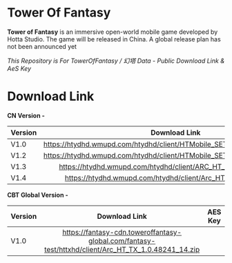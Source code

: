 # Tower Of Fantasy

**Tower of Fantasy** is an immersive open-world mobile game developed by Hotta Studio. The game will be released in China. A global release plan has not been announced yet

*This Repository is For TowerOfFantasy / 幻塔 Data - Public Download Link & AeS Key*


# Download Link
**CN Version -** 


| Version | Download Link | AES Key |
| :---         |     :---:      |     :---:    |
| V1.0   | https://htydhd.wmupd.com/htydhd/client/HTMobile_SETUP_1.0.4_20210409.zip     | 0xA16F419DD3E55493653AC5CDBA71963296E46792E54900C05A1BA5B50C3BC2B0 |
| V1.2   | https://htydhd.wmupd.com/htydhd/client/HTMobile_SETUP_1.2.0_20210715.zip     | 0x3D0F345EE96B6032B7E97E0EF230FEE4AB19D2A85A1CBBFD4B6AAC1DCF73BE9B |
| V1.3   | https://htydhd.wmupd.com/htydhd/client/ARC_HT_1.3.0_20211104.zip     | 0xABDB1F9379A16323851EAB1868B6D9125EDEB37B64F29BB36918D694DDE34A8D |
| V1.4   | https://htydhd.wmupd.com/htydhd/client/Arc_HT_1.4.41398_33.zip     | 0xABDB1F9379A16323851EAB1868B6D9125EDEB37B64F29BB36918D694DDE34A8D |

**CBT Global Version -**

| Version | Download Link | AES Key |
| :---         |     :---:      |     :---:    |
| V1.0   | https://fantasy-cdn.toweroffantasy-global.com/fantasy-test/httxhd/client/Arc_HT_TX_1.0.48241_14.zip    |  |
